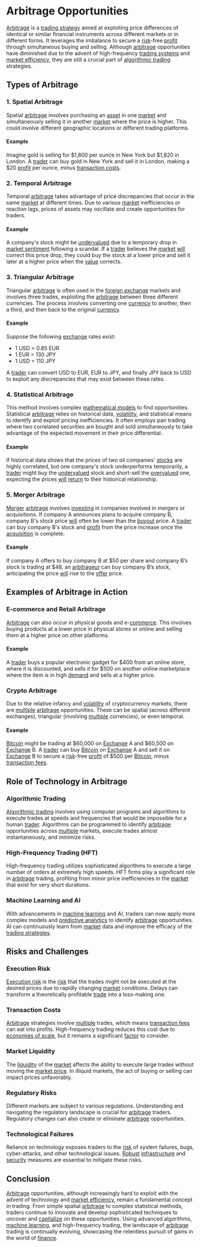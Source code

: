 # Arbitrage Opportunities

[Arbitrage](../a/arbitrage.md) is a [trading strategy](../t/trading_strategy.md) aimed at exploiting price differences of identical or similar financial instruments across different markets or in different forms. It leverages the imbalance to secure a [risk](../r/risk.md)-free [profit](../p/profit.md) through simultaneous buying and selling. Although [arbitrage](../a/arbitrage.md) opportunities have diminished due to the advent of high-frequency [trading systems](../t/trading_systems.md) and [market efficiency](../m/market_efficiency.md), they are still a crucial part of [algorithmic trading](../a/algorithmic_trading.md) strategies.

## Types of Arbitrage

### 1. Spatial Arbitrage
Spatial [arbitrage](../a/arbitrage.md) involves purchasing an [asset](../a/asset.md) in one [market](../m/market.md) and simultaneously selling it in another [market](../m/market.md) where the price is higher. This could involve different geographic locations or different trading platforms.

#### Example
Imagine gold is selling for $1,800 per ounce in New York but $1,820 in London. A [trader](../t/trader.md) can buy gold in New York and sell it in London, making a $20 [profit](../p/profit.md) per ounce, minus [transaction costs](../t/transaction_costs.md).

### 2. Temporal Arbitrage
Temporal [arbitrage](../a/arbitrage.md) takes advantage of price discrepancies that occur in the same [market](../m/market.md) at different times. Due to various [market](../m/market.md) inefficiencies or reaction lags, prices of assets may oscillate and create opportunities for traders.

#### Example
A company's stock might be [undervalued](../u/undervalued.md) due to a temporary drop in [market sentiment](../m/market_sentiment.md) following a scandal. If a [trader](../t/trader.md) believes the [market](../m/market.md) [will](../w/will.md) correct this price drop, they could buy the stock at a lower price and sell it later at a higher price when the [value](../v/value.md) corrects.

### 3. Triangular Arbitrage
Triangular [arbitrage](../a/arbitrage.md) is often used in the [foreign exchange](../f/foreign_exchange.md) markets and involves three trades, exploiting the [arbitrage](../a/arbitrage.md) between three different currencies. The process involves converting one [currency](../c/currency.md) to another, then a third, and then back to the original [currency](../c/currency.md).

#### Example
Suppose the following [exchange](../e/exchange.md) rates exist:
- 1 USD = 0.85 EUR
- 1 EUR = 130 JPY
- 1 USD = 110 JPY

A [trader](../t/trader.md) can convert USD to EUR, EUR to JPY, and finally JPY back to USD to exploit any discrepancies that may exist between these rates.

### 4. Statistical Arbitrage
This method involves complex [mathematical models](../m/mathematical_models_in_trading.md) to find opportunities. Statistical [arbitrage](../a/arbitrage.md) relies on historical data, [volatility](../v/volatility.md), and statistical means to identify and exploit pricing inefficiencies. It often employs pair trading where two correlated securities are bought and sold simultaneously to take advantage of the expected movement in their price differential.

#### Example
If historical data shows that the prices of two oil companies' [stocks](../s/stock.md) are highly correlated, but one company's stock underperforms temporarily, a [trader](../t/trader.md) might buy the [undervalued](../u/undervalued.md) stock and short-sell the [overvalued](../o/overvalued.md) one, expecting the prices [will](../w/will.md) [return](../r/return.md) to their historical relationship.

### 5. Merger Arbitrage
[Merger](../m/merger.md) [arbitrage](../a/arbitrage.md) involves [investing](../i/investing.md) in companies involved in mergers or acquisitions. If company A announces plans to acquire company B, company B's stock price [will](../w/will.md) often be lower than the [buyout](../b/buyout.md) price. A [trader](../t/trader.md) can buy company B's stock and [profit](../p/profit.md) from the price increase once the [acquisition](../a/acquisition.md) is complete.

#### Example
If company A offers to buy company B at $50 per share and company B’s stock is trading at $48, an [arbitrageur](../a/arbitrageur.md) can buy company B’s stock, anticipating the price [will](../w/will.md) rise to the [offer](../o/offer.md) price.

## Examples of Arbitrage in Action

### E-commerce and Retail Arbitrage
[Arbitrage](../a/arbitrage.md) can also occur in physical goods and e-[commerce](../c/commerce.md). This involves buying products at a lower price in physical stores or online and selling them at a higher price on other platforms.

#### Example
A [trader](../t/trader.md) buys a popular electronic gadget for $400 from an online store, where it is discounted, and sells it for $500 on another online marketplace where the item is in high [demand](../d/demand.md) and sells at a higher price.

### Crypto Arbitrage
Due to the relative infancy and [volatility](../v/volatility.md) of cryptocurrency markets, there are [multiple](../m/multiple.md) [arbitrage](../a/arbitrage.md) opportunities. These can be spatial (across different exchanges), triangular (involving [multiple](../m/multiple.md) currencies), or even temporal.

#### Example
[Bitcoin](../b/bitcoin.md) might be trading at $60,000 on [Exchange](../e/exchange.md) A and $60,500 on [Exchange](../e/exchange.md) B. A [trader](../t/trader.md) can buy [Bitcoin](../b/bitcoin.md) on [Exchange](../e/exchange.md) A and sell it on [Exchange](../e/exchange.md) B to secure a [risk](../r/risk.md)-free [profit](../p/profit.md) of $500 per [Bitcoin](../b/bitcoin.md), minus [transaction fees](../t/transaction_fees.md).

## Role of Technology in Arbitrage

### Algorithmic Trading
[Algorithmic trading](../a/algorithmic_trading.md) involves using computer programs and algorithms to execute trades at speeds and frequencies that would be impossible for a human [trader](../t/trader.md). Algorithms can be programmed to identify [arbitrage](../a/arbitrage.md) opportunities across [multiple](../m/multiple.md) markets, execute trades almost instantaneously, and minimize risks.

### High-Frequency Trading (HFT)
High-frequency trading utilizes sophisticated algorithms to execute a large number of orders at extremely high speeds. HFT firms play a significant role in [arbitrage](../a/arbitrage.md) trading, profiting from minor price inefficiencies in the [market](../m/market.md) that exist for very short durations.

### Machine Learning and AI
With advancements in [machine learning](../m/machine_learning.md) and AI, traders can now apply more complex models and [predictive analytics](../p/predictive_analytics.md) to identify [arbitrage](../a/arbitrage.md) opportunities. AI can continuously learn from [market](../m/market.md) data and improve the efficacy of the [trading strategies](../t/trading_strategies.md).

## Risks and Challenges

### Execution Risk
[Execution risk](../e/execution_risk.md) is the [risk](../r/risk.md) that the trades might not be executed at the desired prices due to rapidly changing [market](../m/market.md) conditions. Delays can transform a theoretically profitable [trade](../t/trade.md) into a loss-making one.

### Transaction Costs
[Arbitrage](../a/arbitrage.md) strategies involve [multiple](../m/multiple.md) trades, which means [transaction fees](../t/transaction_fees.md) can eat into profits. High-frequency trading reduces this cost due to [economies of scale](../e/economies_of_scale.md), but it remains a significant [factor](../f/factor.md) to consider.

### Market Liquidity
The [liquidity](../l/liquidity.md) of the [market](../m/market.md) affects the ability to execute large trades without moving the [market price](../m/market_price.md). In illiquid markets, the act of buying or selling can impact prices unfavorably.

### Regulatory Risks
Different markets are subject to various regulations. Understanding and navigating the regulatory landscape is crucial for [arbitrage](../a/arbitrage.md) traders. Regulatory changes can also create or eliminate [arbitrage](../a/arbitrage.md) opportunities.

### Technological Failures
Reliance on technology exposes traders to the [risk](../r/risk.md) of system failures, bugs, cyber-attacks, and other technological issues. [Robust](../r/robust.md) [infrastructure](../i/infrastructure.md) and [security](../s/security.md) measures are essential to mitigate these risks.

## Conclusion

[Arbitrage](../a/arbitrage.md) opportunities, although increasingly hard to exploit with the advent of technology and [market efficiency](../m/market_efficiency.md), remain a fundamental concept in trading. From simple spatial [arbitrage](../a/arbitrage.md) to complex statistical methods, traders continue to innovate and develop sophisticated techniques to uncover and [capitalize](../c/capitalize.md) on these opportunities. Using advanced algorithms, [machine learning](../m/machine_learning.md), and high-frequency trading, the landscape of [arbitrage](../a/arbitrage.md) trading is continually evolving, showcasing the relentless pursuit of gains in the world of [finance](../f/finance.md).